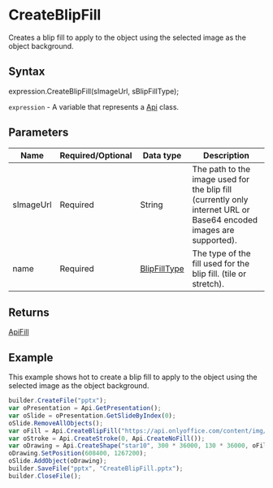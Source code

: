 # CreateBlipFill

Creates a blip fill to apply to the object using the selected image as the object background.

## Syntax

expression.CreateBlipFill(sImageUrl, sBlipFillType);

`expression` - A variable that represents a [Api](../Api.md) class.

## Parameters

| **Name** | **Required/Optional** | **Data type** | **Description** |
| ------------- | ------------- | ------------- | ------------- |
| sImageUrl | Required | String | The path to the image used for the blip fill (currently only internet URL or Base64 encoded images are supported). |
| name | Required | [BlipFillType](../../../Enumerations/BlipFillType.md) | The type of the fill used for the blip fill. (tile or stretch). |

## Returns

[ApiFill](../../ApiFill/ApiFill.md)

## Example

This example shows hot to create a blip fill to apply to the object using the selected image as the object background.

```javascript
builder.CreateFile("pptx");
var oPresentation = Api.GetPresentation();
var oSlide = oPresentation.GetSlideByIndex(0);
oSlide.RemoveAllObjects();
var oFill = Api.CreateBlipFill("https://api.onlyoffice.com/content/img/docbuilder/examples/icon_DocumentEditors.png", "tile");
var oStroke = Api.CreateStroke(0, Api.CreateNoFill());
var oDrawing = Api.CreateShape("star10", 300 * 36000, 130 * 36000, oFill, oStroke);
oDrawing.SetPosition(608400, 1267200);
oSlide.AddObject(oDrawing);
builder.SaveFile("pptx", "CreateBlipFill.pptx");
builder.CloseFile();
```